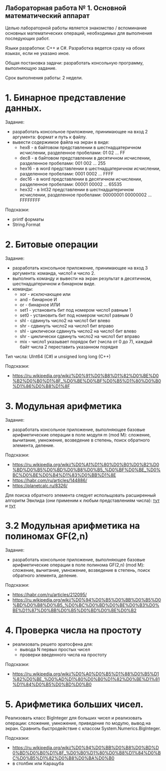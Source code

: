 ## Лабораторная работа № 1. Основной математический аппарат

Целью лабораторной работы является знакомство / вспоминание основных математических операций, необходимых для выполнения последующих работ.

Языки разработки: С++ и С#. Разработка ведется сразу на обоих языках, если не указано иное.

Общая постановка задачи: разработать консольную программу, выполняющую задание.

Срок выполнения работы: 2 недели.

# 1. Бинарное представление данных. 

Задание: 

- разработать консольное приложение, принимающее на вход 2 аргумента: формат и путь к файлу. 
- вывести содержимое файла на экран в виде:
  - hex8 - в байтовом представлении в шестнадцатеричном исчислении, разделенное пробелами: 01  02  ... FF
  - dec8 - в байтовом представлении в десятичном исчислении, разделенное пробелами:        001 002 ... 255
  - hex16 - в word представлении в шестнадцатеричном исчислении, разделенное пробелами: 0001  0002  ... FFFF
  - dec16 - в word представлении в десятичном исчислении, разделенное пробелами:        00001 00002 ... 65535
  - hex32 - в Int32 представлении в шестнадцатеричном исчислении, разделенное пробелами: 00000001  00000002  ... FFFFFFFF

Подсказки:
- printf форматы
- String.Format

# 2. Битовые операции

Задание: 

- разработать консольное приложение, принимающее на вход 3 аргумента: команда, число1 и число 2.
- выполнить команду и вывести на экран результат в десятичном, шестнадцатеричном и бинарном виде.
- команды:
  - xor -  исключающее или
  - and - бинарное И
  - or - бинарное ИЛИ
  - set1 - установить бит под номером число1 равным 1
  - set0 - установить бит под номером число1 равным 0
  - shl - сдвинуть число2 на число1 бит влево
  - shr - сдвинуть число2 на число1 бит вправо
  - shl - циклически сдвинуть число2 на число1 бит влево
  - shr - циклически сдвинуть число2 на число1 бит вправо
  - mix - число1 указывает порядок бит (числа от 0 до 7), каждый байт числа 2 переставить указанном порядке

Тип числа: UInt64 (C#) и unsigned long long (C++)

Подсказки:
* https://ru.wikipedia.org/wiki/%D0%91%D0%B8%D1%82%D0%BE%D0%B2%D0%B0%D1%8F_%D0%BE%D0%BF%D0%B5%D1%80%D0%B0%D1%86%D0%B8%D1%8F

# 3. Модульная арифметика

Задание:

- разработать консольное приложение, выполняющее базовые арифметические операции в поле модуля m (mod M):  сложение, вычитание, умножение, возведение в степень, поиск обратного элемента, деление.

Подсказки:
* https://ru.wikipedia.org/wiki/%D0%A1%D1%80%D0%B0%D0%B2%D0%BD%D0%B5%D0%BD%D0%B8%D0%B5_%D0%BF%D0%BE_%D0%BC%D0%BE%D0%B4%D1%83%D0%BB%D1%8E
* https://habr.com/ru/articles/144886/
* https://planetcalc.ru/8326/

Для поиска обратного элемента следует испольщовать расширенный алгоритм Эвклида (они применим к любым представлениям числа): [тут](https://ru.wikipedia.org/wiki/%D0%9E%D0%B1%D1%80%D0%B0%D1%82%D0%BD%D0%BE%D0%B5_%D0%BF%D0%BE_%D0%BC%D0%BE%D0%B4%D1%83%D0%BB%D1%8E_%D1%87%D0%B8%D1%81%D0%BB%D0%BE) и [тут](https://e-maxx.ru/algo/export_extended_euclid_algorithm) 

# 3.2 Модульная арифметика на полиномах GF(2,n)

Задание:

- разработать консольное приложение, выполняющее базовые арифметические операции в поле полинома GF(2,n) (mod M):  сложение, вычитание, умножение, возведение в степень, поиск обратного элемента, деление.

Подсказки:
* https://habr.com/ru/articles/212095/ 
* https://ru.wikipedia.org/wiki/%D0%94%D0%B5%D0%BB%D0%B5%D0%BD%D0%B8%D0%B5_%D0%BC%D0%BD%D0%BE%D0%B3%D0%BE%D1%87%D0%BB%D0%B5%D0%BD%D0%BE%D0%B2 

# 4. Проверка числа на простоту

- реализовать решето эратосфена для:
  -  вывода N первых простых чисел
  -  проверки введенного числа на простоту

Подсказки:
* https://ru.wikipedia.org/wiki/%D0%A0%D0%B5%D1%88%D0%B5%D1%82%D0%BE_%D0%AD%D1%80%D0%B0%D1%82%D0%BE%D1%81%D1%84%D0%B5%D0%BD%D0%B0

# 5. Арифметика больших чисел.

Реализовать класс BigInteger для больших чисел и реализовать операции: сложение, умножение, приведение по модулю, вывод на экран. Сравнить быстродействие с классом System.Numerics.BigInteger.

Подсказки:
* https://ru.wikipedia.org/wiki/%D0%94%D0%BB%D0%B8%D0%BD%D0%BD%D0%B0%D1%8F_%D0%B0%D1%80%D0%B8%D1%84%D0%BC%D0%B5%D1%82%D0%B8%D0%BA%D0%B0
* в столбик или Карацуба

